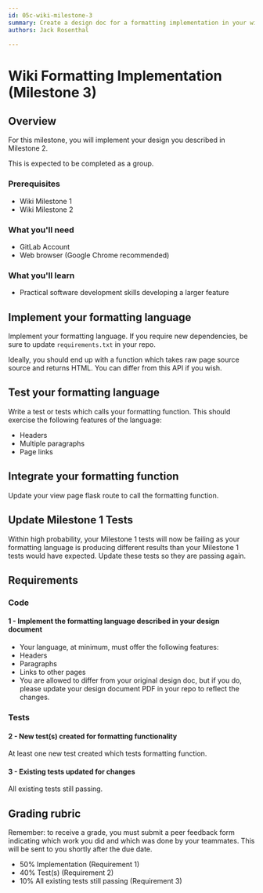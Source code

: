 ```yaml
---
id: 05c-wiki-milestone-3
summary: Create a design doc for a formatting implementation in your wiki.
authors: Jack Rosenthal

---
```


# Wiki Formatting Implementation (Milestone 3)




## Overview



For this milestone, you will implement your design you described in Milestone 2.

This is expected to be completed as a group.

### Prerequisites

* Wiki Milestone 1
* Wiki Milestone 2

### What you'll need

* GitLab Account
* Web browser (Google Chrome recommended)

### What you'll learn

* Practical software development skills developing a larger feature


## Implement your formatting language



Implement your formatting language. If you require new dependencies, be sure to update `requirements.txt` in your repo.

Ideally, you should end up with a function which takes raw page source source and returns HTML. You can differ from this API if you wish.


## Test your formatting language



Write a test or tests which calls your formatting function. This should exercise the following features of the language:

* Headers
* Multiple paragraphs
* Page links


## Integrate your formatting function



Update your view page flask route to call the formatting function.


## Update Milestone 1 Tests



Within high probability, your Milestone 1 tests will now be failing as your formatting language is producing different results than your Milestone 1 tests would have expected. Update these tests so they are passing again.


## Requirements



### Code

#### 1 - Implement the formatting language described in your design document

* Your language, at minimum, must offer the following features:
* Headers
* Paragraphs
* Links to other pages
* You are allowed to differ from your original design doc, but if you do, please update your design document PDF in your repo to reflect the changes.

### Tests

#### 2 - New test(s) created for formatting functionality

At least one new test created which tests formatting function.

#### 3 - Existing tests updated for changes

All existing tests still passing.


## Grading rubric



Remember: to receive a grade, you must submit a peer feedback form indicating which work you did and which was done by your teammates. This will be sent to you shortly after the due date.

* 50% Implementation (Requirement 1)
* 40% Test(s) (Requirement 2)
* 10% All existing tests still passing (Requirement 3)


